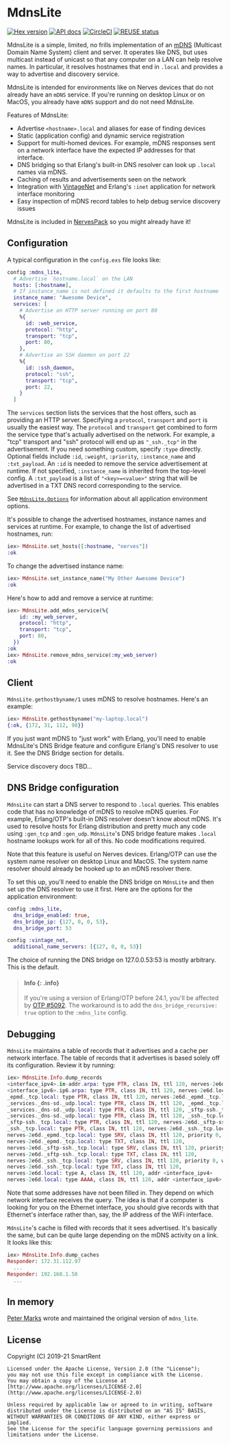 # MdnsLite

[![Hex version](https://img.shields.io/hexpm/v/mdns_lite.svg "Hex version")](https://hex.pm/packages/mdns_lite)
[![API docs](https://img.shields.io/hexpm/v/mdns_lite.svg?label=hexdocs "API docs")](https://hexdocs.pm/mdns_lite/MdnsLite.html)
[![CircleCI](https://circleci.com/gh/nerves-networking/mdns_lite.svg?style=svg)](https://circleci.com/gh/nerves-networking/mdns_lite)
[![REUSE status](https://api.reuse.software/badge/github.com/nerves-networking/mdns_lite)](https://api.reuse.software/info/github.com/nerves-networking/mdns_lite)

MdnsLite is a simple, limited, no frills implementation of an
[mDNS](https://en.wikipedia.org/wiki/Multicast_DNS) (Multicast Domain Name
System) client and server. It operates like DNS, but uses multicast instead of
unicast so that any computer on a LAN can help resolve names. In particular, it
resolves hostnames that end in `.local` and provides a way to advertise and
discovery service.

MdnsLite is intended for environments like on Nerves devices that do not already
have an `mDNS` service. If you're running on desktop Linux or on MacOS, you
already have `mDNS` support and do not need MdnsLite.

Features of MdnsLite:

* Advertise `<hostname>.local` and aliases for ease of finding devices
* Static (application config) and dynamic service registration
* Support for multi-homed devices. For example, mDNS responses sent on a network
  interface have the expected IP addresses for that interface.
* DNS bridging so that Erlang's built-in DNS resolver can look up `.local` names
  via mDNS.
* Caching of results and advertisements seen on the network
* Integration with
  [VintageNet](https://github.com/nerves-networking/vintage_net) and Erlang's
  `:inet` application for network interface monitoring
* Easy inspection of mDNS record tables to help debug service discovery issues

MdnsLite is included in [NervesPack](https://hex.pm/packages/nerves_pack) so you
might already have it!

## Configuration

A typical configuration in the `config.exs` file looks like:

```elixir
config :mdns_lite,
  # Advertise `hostname.local` on the LAN
  hosts: [:hostname],
  # If instance_name is not defined it defaults to the first hostname
  instance_name: "Awesome Device",
  services: [
    # Advertise an HTTP server running on port 80
    %{
      id: :web_service,
      protocol: "http",
      transport: "tcp",
      port: 80,
    },
    # Advertise an SSH daemon on port 22
    %{
      id: :ssh_daemon,
      protocol: "ssh",
      transport: "tcp",
      port: 22,
    }
  ]
```

The `services` section lists the services that the host offers, such as
providing an HTTP server. Specifying a `protocol`, `transport` and `port` is
usually the easiest way. The `protocol` and `transport` get combined to form the
service type that's actually advertised on the network. For example, a "tcp"
transport and "ssh" protocol will end up as `"_ssh._tcp"` in the advertisement.
If you need something custom, specify `:type` directly. Optional fields include
`:id`, `:weight`, `:priority`, `:instance_name` and `:txt_payload`. An `:id` is
needed to remove the service advertisement at runtime. If not specified,
`:instance_name` is inherited from the top-level config.  A `:txt_payload` is a
list of `"<key>=<value>"` string that will be advertised in a TXT DNS record
corresponding to the service.

See [`MdnsLite.Options`](https://hexdocs.pm/mdns_lite/MdnsLite.Options.html) for
information about all application environment options.

It's possible to change the advertised hostnames, instance names and services at
runtime. For example, to change the list of advertised hostnames, run:

```elixir
iex> MdnsLite.set_hosts([:hostname, "nerves"])
:ok
```

To change the advertised instance name:

```elixir
iex> MdnsLite.set_instance_name("My Other Awesome Device")
:ok
```

Here's how to add and remove a service at runtime:

```elixir
iex> MdnsLite.add_mdns_service(%{
    id: :my_web_server,
    protocol: "http",
    transport: "tcp",
    port: 80,
  })
:ok
iex> MdnsLite.remove_mdns_service(:my_web_server)
:ok
```

## Client

`MdnsLite.gethostbyname/1` uses mDNS to resolve hostnames. Here's an example:

```elixir
iex> MdnsLite.gethostbyname("my-laptop.local")
{:ok, {172, 31, 112, 98}}
```

If you just want mDNS to "just work" with Erlang, you'll need to enable
MdnsLite's DNS Bridge feature and configure Erlang's DNS resolver to use it. See
the DNS Bridge section for details.

Service discovery docs TBD...

## DNS Bridge configuration

`MdnsLite` can start a DNS server to respond to `.local` queries. This enables
code that has no knowledge of mDNS to resolve mDNS queries. For example,
Erlang/OTP's built-in DNS resolver doesn't know about mDNS. It's used to resolve
hosts for Erlang distribution and pretty much any code using `:gen_tcp` and
`:gen_udp`. `MdnsLite`'s DNS bridge feature makes `.local` hostname lookups work
for all of this. No code modifications required.

Note that this feature is useful on Nerves devices. Erlang/OTP can use the
system name resolver on desktop Linux and MacOS. The system name resolver should
already be hooked up to an mDNS resolver there.

To set this up, you'll need to enable the DNS bridge on `MdnsLite` and then set
up the DNS resolver to use it first. Here are the options for the application
environment:

```elixir
config :mdns_lite,
  dns_bridge_enabled: true,
  dns_bridge_ip: {127, 0, 0, 53},
  dns_bridge_port: 53

config :vintage_net,
  additional_name_servers: [{127, 0, 0, 53}]
```

The choice of running the DNS bridge on 127.0.0.53:53 is mostly arbitrary. This
is the default.

> #### Info {: .info}
>
> If you're using a version of Erlang/OTP before 24.1, you'll be affected by
> [OTP #5092](https://github.com/erlang/otp/issues/5092). The workaround is to
> add the `dns_bridge_recursive: true` option to the `:mdns_lite` config.

## Debugging

`MdnsLite` maintains a table of records that it advertises and a cache per
network interface. The table of records that it advertises is based solely off
its configuration. Review it by running:

```elixir
iex> MdnsLite.Info.dump_records
<interface_ipv4>.in-addr.arpa: type PTR, class IN, ttl 120, nerves-2e6d.local
<interface_ipv6>.ip6.arpa: type PTR, class IN, ttl 120, nerves-2e6d.local
_epmd._tcp.local: type PTR, class IN, ttl 120, nerves-2e6d._epmd._tcp.local
_services._dns-sd._udp.local: type PTR, class IN, ttl 120, _epmd._tcp.local
_services._dns-sd._udp.local: type PTR, class IN, ttl 120, _sftp-ssh._tcp.local
_services._dns-sd._udp.local: type PTR, class IN, ttl 120, _ssh._tcp.local
_sftp-ssh._tcp.local: type PTR, class IN, ttl 120, nerves-2e6d._sftp-ssh._tcp.local
_ssh._tcp.local: type PTR, class IN, ttl 120, nerves-2e6d._ssh._tcp.local
nerves-2e6d._epmd._tcp.local: type SRV, class IN, ttl 120, priority 0, weight 0, port 4369, nerves-2e6d.local.
nerves-2e6d._epmd._tcp.local: type TXT, class IN, ttl 120,
nerves-2e6d._sftp-ssh._tcp.local: type SRV, class IN, ttl 120, priority 0, weight 0, port 22, nerves-2e6d.local.
nerves-2e6d._sftp-ssh._tcp.local: type TXT, class IN, ttl 120,
nerves-2e6d._ssh._tcp.local: type SRV, class IN, ttl 120, priority 0, weight 0, port 22, nerves-2e6d.local.
nerves-2e6d._ssh._tcp.local: type TXT, class IN, ttl 120,
nerves-2e6d.local: type A, class IN, ttl 120, addr <interface_ipv4>
nerves-2e6d.local: type AAAA, class IN, ttl 120, addr <interface_ipv6>
```

Note that some addresses have not been filled in. They depend on which network
interface receives the query. The idea is that if a computer is looking for you
on the Ethernet interface, you should give records with that Ethernet's
interface rather than, say, the IP address of the WiFi interface.

`MdnsLite`'s cache is filled with records that it sees advertised. It's
basically the same, but can be quite large depending on the mDNS activity on a
link. It looks like this:

```elixir
iex> MdnsLite.Info.dump_caches
Responder: 172.31.112.97
  ...
Responder: 192.168.1.58
  ...
```

## In memory

[Peter Marks](https://github.com/pcmarks/) wrote and maintained the original
version of `mdns_lite`.

## License

Copyright (C) 2019-21 SmartRent

    Licensed under the Apache License, Version 2.0 (the "License");
    you may not use this file except in compliance with the License.
    You may obtain a copy of the License at [http://www.apache.org/licenses/LICENSE-2.0](http://www.apache.org/licenses/LICENSE-2.0)

    Unless required by applicable law or agreed to in writing, software
    distributed under the License is distributed on an "AS IS" BASIS,
    WITHOUT WARRANTIES OR CONDITIONS OF ANY KIND, either express or implied.
    See the License for the specific language governing permissions and
    limitations under the License.
